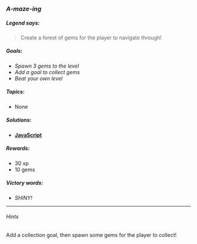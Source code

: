 ### _A-maze-ing_

##### _Legend says:_
> Create a forest of gems for the player to navigate through!

##### _Goals:_
+ _Spawn 3 gems to the level_
+ _Add a goal to collect gems_
+ _Beat your own level_

##### _Topics:_
+ None

##### _Solutions:_
+ **[JavaScript](gemtacular.js)**

##### _Rewards:_
+ 30 xp
+ 10 gems

##### _Victory words:_
+ _SHINY!_

___

###### _Hints_

Add a collection goal, then spawn some gems for the player to collect!
